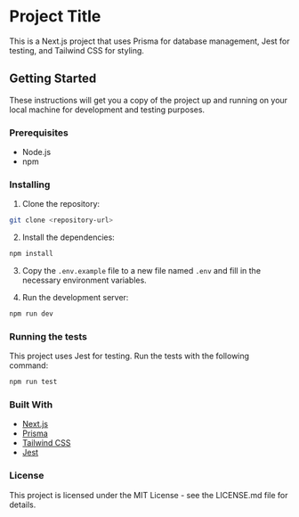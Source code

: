# Project Title

This is a Next.js project that uses Prisma for database management, Jest for testing, and Tailwind CSS for styling.

## Getting Started

These instructions will get you a copy of the project up and running on your local machine for development and testing purposes.

### Prerequisites

- Node.js
- npm

### Installing

1. Clone the repository:

```sh
git clone <repository-url>
```

2. Install the dependencies:

```sh
npm install
```

3. Copy the `.env.example` file to a new file named `.env` and fill in the necessary environment variables.

4. Run the development server:

```sh
npm run dev
```

### Running the tests

This project uses Jest for testing. Run the tests with the following command:

```sh
npm run test
```

### Built With

- [Next.js](https://nextjs.org/)
- [Prisma](https://www.prisma.io/)
- [Tailwind CSS](https://tailwindcss.com/)
- [Jest](https://jestjs.io/)

### License

This project is licensed under the MIT License - see the LICENSE.md file for details.
